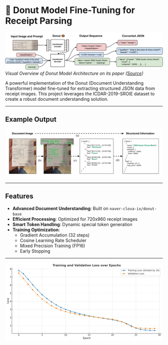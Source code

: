 # 🧾 Donut Model Fine-Tuning for Receipt Parsing

![Donut Model Architecture](donut_architecture.jpg)  
*Visual Overview of Donut Model Architecture on its paper ([Source](https://arxiv.org/abs/2111.15664))*

A powerful implementation of the Donut (Document Understanding Transformer) model fine-tuned for extracting structured JSON data from receipt images. This project leverages the ICDAR-2019-SROIE dataset to create a robust document understanding solution.

---

## Example Output

![example](trial.png)

---

## Features

- **Advanced Document Understanding**: Built on `naver-clova-ix/donut-base`
- **Efficient Processing**: Optimized for 720x960 receipt images
- **Smart Token Handling**: Dynamic special token generation
- **Training Optimization**:
  - Gradient Accumulation (32 steps)
  - Cosine Learning Rate Scheduler
  - Mixed Precision Training (FP16)
  - Early Stopping

---

![Training Metrics Plot](plot.png)
